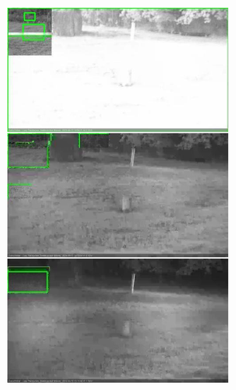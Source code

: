 ![20200915-184445-185449](in2/20200915/20200915-184445-185449_0_.jpg)
![20200915-185456-190501](in2/20200915/20200915-185456-190501_0_.jpg)
![20200915-190507-191512](in2/20200915/20200915-190507-191512_0_.jpg)
